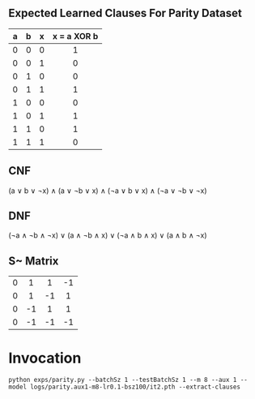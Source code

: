 ## Expected Learned Clauses For Parity Dataset

| __a__ | __b__ | __x__ | __x = a XOR b__ |
|:---:|:---:|:---:|:---:|
| 0 | 0 | 0 | 1 | 
| 0 | 0 | 1 | 0 |
| 0 | 1 | 0 | 0 | 
| 0 | 1 | 1 | 1 | 
| 1 | 0 | 0 | 0 | 
| 1 | 0 | 1 | 1 | 
| 1 | 1 | 0 | 1 | 
| 1 | 1 | 1 | 0 | 


## CNF
(a ∨ b ∨ ¬x) ∧ (a ∨ ¬b ∨ x) ∧ (¬a ∨ b ∨ x) ∧ (¬a ∨ ¬b ∨ ¬x)

## DNF
(¬a ∧ ¬b ∧ ¬x) ∨ (a ∧ ¬b ∧ x) ∨ (¬a ∧ b ∧ x) ∨ (a ∧ b ∧ ¬x)


## S~ Matrix

|  |  |  | |
|:---:|:---:|:---:|:---:|
| 0 | 1 | 1 | -1 | 
| 0 | 1 | -1 | 1 |
| 0 | -1 | 1 | 1 | 
| 0 | -1 | -1 | -1 | 


# Invocation

    python exps/parity.py --batchSz 1 --testBatchSz 1 --m 8 --aux 1 --model logs/parity.aux1-m8-lr0.1-bsz100/it2.pth --extract-clauses


